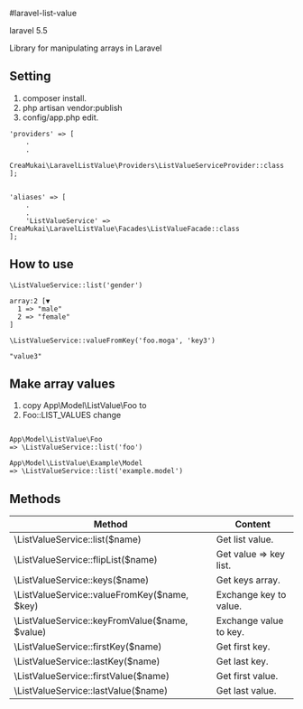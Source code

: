 
#laravel-list-value

laravel 5.5

Library for manipulating arrays in Laravel


## Setting

1. composer install.
2. php artisan vendor:publish
3. config/app.php edit.

````
'providers' => [
    .
    .
    CreaMukai\LaravelListValue\Providers\ListValueServiceProvider::class
];


'aliases' => [
    .
    .
    'ListValueService' => CreaMukai\LaravelListValue\Facades\ListValueFacade::class
];

````

## How to use

````
\ListValueService::list('gender')

array:2 [▼
  1 => "male"
  2 => "female"
]
````
````
\ListValueService::valueFromKey('foo.moga', 'key3')

"value3"
````

## Make array values

1. copy App\Model\ListValue\Foo to 
2. Foo::LIST_VALUES  change

````

App\Model\ListValue\Foo
=> \ListValueService::list('foo')

App\Model\ListValue\Example\Model
=> \ListValueService::list('example.model')

````


## Methods

|Method|Content|
|---|---|
|\ListValueService::list($name)|Get list value.|
|\ListValueService::flipList($name)|Get value => key list.|
|\ListValueService::keys($name)|Get keys array.|
|\ListValueService::valueFromKey($name, $key)|Exchange key to value.|
|\ListValueService::keyFromValue($name, $value)|Exchange value to key.|
|\ListValueService::firstKey($name)|Get first key.|
|\ListValueService::lastKey($name)|Get last key.|
|\ListValueService::firstValue($name)|Get first value.|
|\ListValueService::lastValue($name)|Get last value.|


